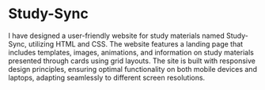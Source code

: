 # Study-Sync
I have designed a user-friendly website for study materials named Study-Sync, utilizing HTML and CSS. The website features a landing page that includes templates, images, animations, and information on study materials presented through cards using grid layouts. The site is built with responsive design principles, ensuring optimal functionality on both mobile devices and laptops, adapting seamlessly to different screen resolutions.
